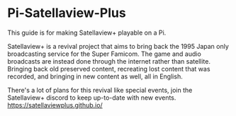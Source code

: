 # Pi-Satellaview-Plus
This guide is for making Satellaview+ playable on a Pi. 

Satellaview+ is a revival project that aims to bring back the 1995 Japan only broadcasting service for the Super Famicom.
The game and audio broadcasts are instead done through the internet rather than satellite. Bringing back old preserved content, recreating lost content that was recorded, 
and bringing in new content as well, all in English. 

There's a lot of plans for this revival like special events, join the Satellaview+ discord to keep up-to-date with new events. https://satellaviewplus.github.io/
